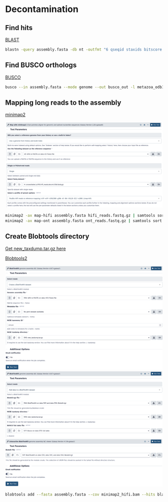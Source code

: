 # Decontamination

## Find hits 

[BLAST](https://blast.ncbi.nlm.nih.gov/Blast.cgi)

```sh
blastn -query assembly.fasta -db nt -outfmt "6 qseqid staxids bitscore std sscinames scomnames" -max_hsps 1 -evalue 1e-25 -out blast.out
```

## Find BUSCO orthologs

[BUSCO](https://busco.ezlab.org/)

```sh
busco --in assembly.fasta --mode genome --out busco_out -l metazoa_odb10
```

## Mapping long reads to the assembly

[minimap2](https://github.com/lh3/minimap2)

![minimap2_hifi](s3_pic/minimap2_hifi_blobtools.png)

```sh
minimap2 -ax map-hifi assembly.fasta hifi_reads.fastq.gz | samtools sort -o minimap2_hifi.bam
minimap2 -ax map-ont assembly.fasta ont_reads.fastq.gz | samtools sort -o minimap2_ont.bam
```

## Create Blobtools directory

[Get new_taxdump.tar.gz here](https://ftp.ncbi.nlm.nih.gov/pub/taxonomy/new_taxdump/)

[Blobtools2](https://github.com/blobtoolkit/blobtoolkit)

![blobtools_create](s3_pic/blobtools_create.png)
![blobtools_add](s3_pic/blobtools_add.png)
![blobtools_interactive](s3_pic/blobtools_interactive.png)

```sh
blobtools add --fasta assembly.fasta --cov minimap2_hifi.bam --hits blast.out --busco busco_out/run_metazoa_odb10/full_table.tsv --taxdump taxdump --create blobdir
```
